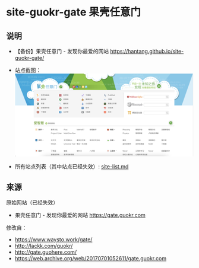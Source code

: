 # site-guokr-gate 果壳任意门 

## 说明

+ 【备份】果壳任意门 - 发现你最爱的网站 https://hantang.github.io/site-guokr-gate/

+ 站点截图：
![果壳任意门](./snapshot.png)

+ 所有站点列表（其中站点已经失效）:
[site-list.md](./site-list.md)

## 来源
原始网站（已经失效）
+ 果壳任意门 - 发现你最爱的网站 <https://gate.guokr.com>

修改自：
- <https://www.waysto.work/gate/>
- <http://lackk.com/guokr/>
- <http://gate.guohere.com/>
- <https://web.archive.org/web/20170701052611/gate.guokr.com>
